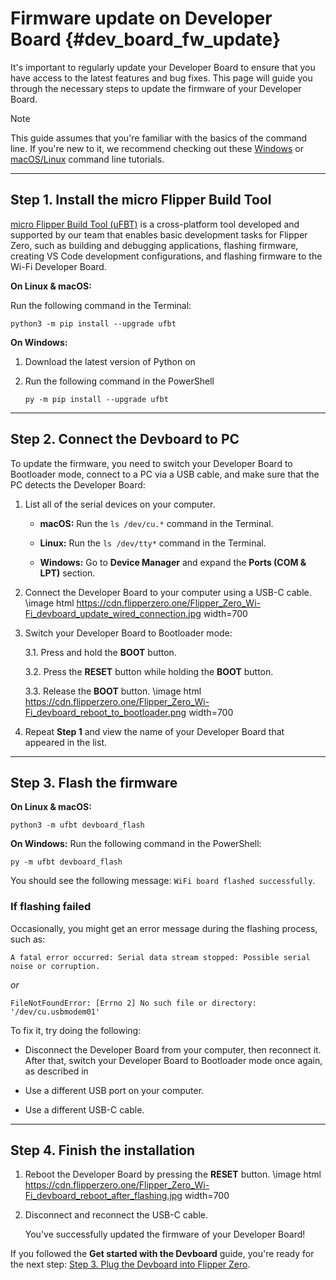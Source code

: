 # Firmware update on Developer Board {#dev_board_fw_update}

It's important to regularly update your Developer Board to ensure that you have access to the latest features and bug fixes. This page will guide you through the necessary steps to update the firmware of your Developer Board.

> [!note]
> This guide assumes that you're familiar with the basics of the command line. If you're new to it, we recommend checking out these [Windows](https://learn.microsoft.com/en-us/powershell/scripting/learn/ps101/01-getting-started?view=powershell-7.4) or [macOS/Linux](https://ubuntu.com/tutorials/command-line-for-beginners#1-overview) command line tutorials.

***

## Step 1. Install the micro Flipper Build Tool

[micro Flipper Build Tool (uFBT)](https://pypi.org/project/ufbt/) is a cross-platform tool developed and supported by our team that enables basic development tasks for Flipper Zero, such as building and debugging applications, flashing firmware, creating VS Code development configurations, and flashing firmware to the Wi-Fi Developer Board.

**On Linux & macOS:**

Run the following command in the Terminal:

```
python3 -m pip install --upgrade ufbt
```

**On Windows:**

1. Download the latest version of Python on 
2. Run the following command in the PowerShell

    ```
    py -m pip install --upgrade ufbt
    ```

***

## Step 2. Connect the Devboard to PC

To update the firmware, you need to switch your Developer Board to Bootloader mode, connect to a PC via a USB cable, and make sure that the PC detects the Developer Board:

1. List all of the serial devices on your computer.

    - **macOS:** Run the `ls /dev/cu.*` command in the Terminal.

    - **Linux:** Run the `ls /dev/tty*` command in the Terminal.

    - **Windows:** Go to **Device Manager** and expand the **Ports (COM & LPT)** section.

2. Connect the Developer Board to your computer using a USB-C cable.
    \image html https://cdn.flipperzero.one/Flipper_Zero_Wi-Fi_devboard_update_wired_connection.jpg width=700

3. Switch your Developer Board to Bootloader mode:

    3.1. Press and hold the **BOOT** button.

    3.2. Press the **RESET** button while holding the **BOOT** button.
    
    3.3. Release the **BOOT** button.
    \image html https://cdn.flipperzero.one/Flipper_Zero_Wi-Fi_devboard_reboot_to_bootloader.png width=700

4. Repeat **Step 1** and view the name of your Developer Board that appeared in the list.

***

## Step 3. Flash the firmware

**On Linux & macOS:**

```
python3 -m ufbt devboard_flash
```

**On Windows:** Run the following command in the PowerShell:

```
py -m ufbt devboard_flash
```

You should see the following message: `WiFi board flashed successfully`.

### If flashing failed

Occasionally, you might get an error message during the flashing process, such as:

```
A fatal error occurred: Serial data stream stopped: Possible serial noise or corruption.
```

*or*

```
FileNotFoundError: [Errno 2] No such file or directory: '/dev/cu.usbmodem01'
```

To fix it, try doing the following:

- Disconnect the Developer Board from your computer, then reconnect it. After that, switch your Developer Board to Bootloader mode once again, as described in 

- Use a different USB port on your computer.

- Use a different USB-C cable.

***

## Step 4. Finish the installation

1. Reboot the Developer Board by pressing the **RESET** button.
    \image html https://cdn.flipperzero.one/Flipper_Zero_Wi-Fi_devboard_reboot_after_flashing.jpg width=700

2. Disconnect and reconnect the USB-C cable.

    You've successfully updated the firmware of your Developer Board!

If you followed the **Get started with the Devboard** guide, you're ready for the next step: [Step 3. Plug the Devboard into Flipper Zero](#dev_board_get_started_step-3).

